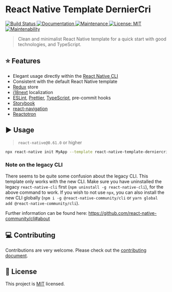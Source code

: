 # React Native Template DernierCri

<p>
  <a href="https://travis-ci.com/derniercri/react-native-template-derniercri">
    <img alt="Build Status" src="https://img.shields.io/travis/com/derniercri/react-native-template-derniercri" target="_blank" />
  </a>
  <a href="https://github.com/derniercri/react-native-template-derniercri/blob/master/README.md">
    <img alt="Documentation" src="https://img.shields.io/badge/documentation-yes-success" target="_blank" />
  </a>
  <a href="https://github.com/derniercri/react-native-template-derniercri/graphs/commit-activity">
    <img alt="Maintenance" src="https://img.shields.io/badge/Maintained%20%3F-yes-green" target="_blank" />
  </a>
  <a href="https://github.com/derniercri/react-native-template-derniercri/blob/master/LICENSE">
    <img alt="License: MIT" src="https://img.shields.io/badge/License-MIT-yellow.svg" target="_blank" />
  </a>

  <a href='https://codeclimate.com/github/derniercri/react-native-template-derniercri/maintainability'>
    <img alt="Maintenability" src="https://img.shields.io/codeclimate/maintainability/derniercri/react-native-template-derniercri" target="_blank">
  </a>
</p>

> Clean and minimalist React Native template for a quick start with good technologies, and TypeScript.

## :star: Features

- Elegant usage directly within the [React Native CLI](https://github.com/react-native-community/cli)
- Consistent with the default React Native template
- [Redux](https://redux.js.org/) store
- [i18next](https://www.i18next.com/) localization
- [ESLint](https://eslint.org/), [Prettier](https://prettier.io/), [TypeScript](http://www.typescriptlang.org/), pre-commit hooks
- [Storybook](https://storybook.js.org/)
- [react-navigation](https://reactnavigation.org/)
- [Reactotron](https://github.com/infinitered/reactotron)

## :arrow_forward: Usage

> `react-native@0.61.0` or higher

```sh
npx react-native init MyApp --template react-native-template-derniercri
```

### Note on the legacy CLI

There seems to be quite some confusion about the legacy CLI. This template only works with the new CLI. Make sure you have uninstalled the legacy `react-native-cli` first (`npm uninstall -g react-native-cli`), for the above command to work. If you wish to not use `npx`, you can also install the new CLI globally (`npm i -g @react-native-community/cli` or `yarn global add @react-native-community/cli`).

Further information can be found here: https://github.com/react-native-community/cli#about

## :computer: Contributing

Contributions are very welcome. Please check out the [contributing document](CONTRIBUTING.md).

## :bookmark: License

This project is [MIT](LICENSE) licensed.
